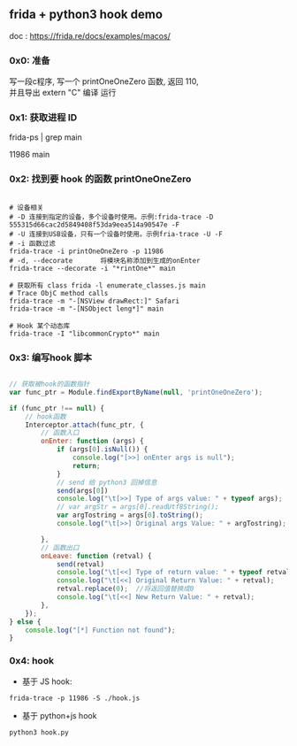 ## frida + python3 hook demo

doc : https://frida.re/docs/examples/macos/

### 0x0: 准备

写一段c程序, 写一个 printOneOneZero 函数, 返回 110,   
并且导出 extern "C"
编译 运行

### 0x1: 获取进程 ID

frida-ps | grep main  

11986  main

### 0x2: 找到要 hook 的函数 printOneOneZero

```shell

# 设备相关
# -D 连接到指定的设备，多个设备时使用。示例:frida-trace -D 555315d66cac2d5849408f53da9eea514a90547e -F
# -U 连接到USB设备，只有一个设备时使用。示例fria-trace -U -F
# -i 函数过滤
frida-trace -i printOneOneZero -p 11986
# -d, --decorate       将模块名称添加到生成的onEnter
frida-trace --decorate -i "*rintOne*" main

# 获取所有 class frida -l enumerate_classes.js main 
# Trace ObjC method calls 
frida-trace -m "-[NSView drawRect:]" Safari
frida-trace -m "-[NSObject leng*]" main

# Hook 某个动态库
frida-trace -I "libcommonCrypto*" main

```

### 0x3: 编写hook 脚本
```javascript

// 获取被hook的函数指针
var func_ptr = Module.findExportByName(null, 'printOneOneZero');

if (func_ptr !== null) {
    // hook函数
    Interceptor.attach(func_ptr, {
        // 函数入口
        onEnter: function (args) {
            if (args[0].isNull()) {
                console.log("[>>] onEnter args is null");
                return;
            }
            // send 给 python3 回掉信息
            send(args[0])
            console.log("\t[>>] Type of args value: " + typeof args);
            // var argStr = args[0].readUtf8String();
            var argTostring = args[0].toString();
            console.log("\t[>>] Original args Value: " + argTostring);

        },
        // 函数出口
        onLeave: function (retval) {
            send(retval)
            console.log("\t[<<] Type of return value: " + typeof retval);
            console.log("\t[<<] Original Return Value: " + retval);
            retval.replace(0);  //将返回值替换成0
            console.log("\t[<<] New Return Value: " + retval);
        },
    });
} else {
    console.log("[*] Function not found");
}
```
### 0x4: hook

- 基于 JS hook: 
```shell
frida-trace -p 11986 -S ./hook.js
```  
 
- 基于 python+js hook
```shell
python3 hook.py
```